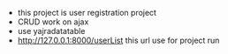 - this project is user registration project
- CRUD work on ajax
- use yajradatatable
- http://127.0.0.1:8000/userList this url use for project run
